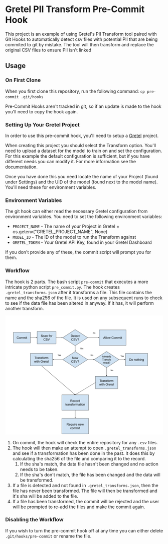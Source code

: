 # Gretel PII Transform Pre-Commit Hook
This project is an example of using Gretel's PII Transform tool paired with Git Hooks to automatically detect csv files with potential PII that are being commited to git by mistake. The tool will then transform and replace the original CSV files to ensure PII isn't linked

## Usage

### On First Clone
When you first clone this repository, run the following command:
`cp pre-commit .git/hooks`

Pre-Commit Hooks aren't tracked in git, so if an update is made to the hook you'll need to copy the hook again.

### Setting Up Your Gretel Project
In order to use this pre-commit hook, you'll need to setup a [Gretel](https://gretel.ai/) project. 

When creating this project you should select the Transform option. You'll need to upload a dataset for the model to train on and set the configuration. For this example the default configuration is sufficient, but if you have different needs you can modify it. For more information see the [documentation](https://docs.gretel.ai/transforms/transforms-model-configuration).

Once you have done this you need locate the name of your Project (found under Settings) and the UID of the model (found next to the model name). You'll need these for environment variables.

### Environment Variables
The git hook can either read the necessary Gretel configuration from environment variables. 
You need to set the following environment variables:

* `PROJECT_NAME` - The name of your Project in Gretel = os.getenv("GRETEL_PROJECT_NAME", None)
* `MODEL_ID` - The ID of the model to run the Transform against
* `GRETEL_TOKEN` - Your Gretel API Key, found in your Gretel Dashboard

If you don't provide any of these, the commit script will prompt you for them.

### Workflow
The hook is 2 parts. The bash script `pre-commit` that executes a more intricate python
script `pre_commit.py`. The hook creates `.gretel_transforms.json` after it transforms a file.
This file contains the name and the sha256 of the file. It is used on any subsequent runs
to check to see if the data file has been altered in anyway. If it has, it will perform another
transform.

![Workflow](PII-Gretel.svg)

1. On commit, the hook will check the entire repository for any `.csv` files. 
1. The hook will then make an attempt to open `.gretel_transforms.json` and see if a
transformation has been done in the past. It does this by calculating the sha256 of 
the file and comparing it to the record.
    1. If the sha's match, the data file hasn't been changed and no action needs to be taken.
    1. If the sha's don't match, the file has been changed and the data will be transformed.
1. If a file is detected and not found in `.gretel_transforms.json`, then the file has
never been transformed. The file will then be transformed and it's sha will be added to the file.
1. If a file has been transformed, the commit will be rejected and the user will be prompted to
re-add the files and make the commit again. 

### Disabling the Workflow
If you wish to turn the pre-commit hook off at any time you can either delete
`.git/hooks/pre-commit` or rename the file.

